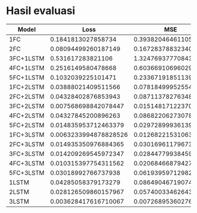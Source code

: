 # Hasil evaluasi


Model | Loss | MSE | Muter | zig-zag
--- | --- | --- | --- | ---
1FC | 0.1841813027858734 | 0.39382046461105347 | 0.6974379420280457 | 0.8736132979393005
2FC | 0.08094499260187149 | 0.1672837883234024 | 0.8761289119720459 | 0.9732709527015686
3FC+1LSTM | 0.531617283821106 | 1.324769377708435 | 1.3532531261444092 | 1.9151766300201416
4FC+1LSTM | 0.2516149580478668 | 0.6036691069602966 | 0.6654461622238159 | 1.1786810159683228
5FC+1LSTM | 0.1032039225101471 | 0.23367191851139069 | 0.9112748503684998 | 0.7032715678215027
1FC+2LSTM | 0.03888021409511566 |  0.07818499952554703 | 1.268918514251709 |
2FC+2LSTM | 0.04328402876853943 | 0.08711378276348114 | 0.6375300884246826 | 1.1182525157928467
3FC+2LSTM | 0.007568698842078447 | 0.015148171223700047 | 0.7618940472602844 | 1.041634440422058
4FC+2LSTM | 0.04327845200896263 | 0.08682206273078918 | 0.8050433993339539 | 0.6849240660667419
5FC+2LSTM | 0.014835953712463379 | 0.029728999361395836 | 0.54059237241745 | 0.8792131543159485
1FC+3LSTM | 0.0063233994878828526 | 0.012682215310633183 | 0.7959721088409424 | 1.1240569353103638
2FC+3LSTM | 0.014935350976884365 | 0.030169611796736717 | 0.7821104526519775 | 1.1263741254806519
3FC+3LSTM | 0.014209269545972347 | 0.028447799384593964 | 1.07780921459198 | 0.9957348108291626
4FC+3LSTM | 0.010315397754311562 | 0.02068466879427433 | 0.6961243152618408 | 0.7571743130683899
5FC+3LSTM | 0.03018992766737938 | 0.06193959712982178 | 0.6980767846107483 | 0.8462858200073242
1LSTM | 0.04285058379173279 | 0.08649046719074249 | 0.5291869640350342 | 1.216011643409729
2LSTM | 0.028126509860157967 | 0.057400334626436234 | 0.7832732796669006 | 1.220540165901184
3LSTM | 0.003628417616710067 | 0.00726895360276103 | 0.6093194484710693 | 1.6983274221420288
